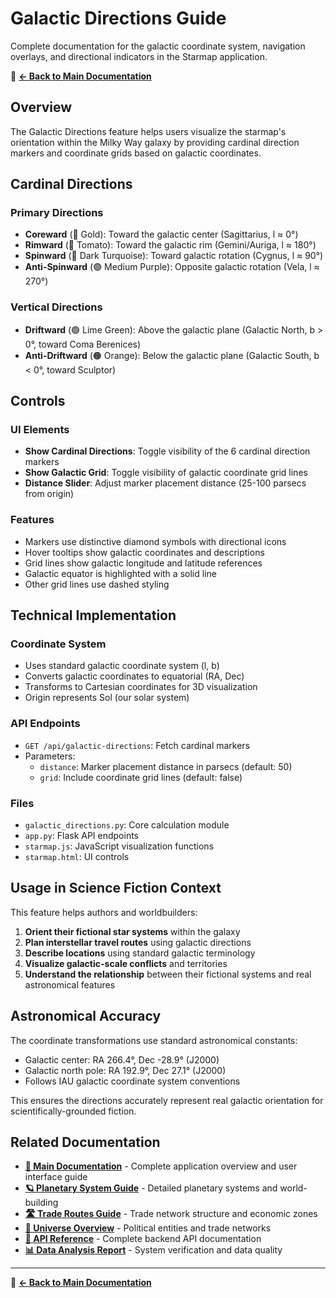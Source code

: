 # Galactic Directions Guide

Complete documentation for the galactic coordinate system, navigation overlays, and directional indicators in the Starmap application.

📖 **[← Back to Main Documentation](README.md#-documentation-hub)**

## Overview
The Galactic Directions feature helps users visualize the starmap's orientation within the Milky Way galaxy by providing cardinal direction markers and coordinate grids based on galactic coordinates.

## Cardinal Directions

### Primary Directions
- **Coreward** (🔴 Gold): Toward the galactic center (Sagittarius, l ≈ 0°)
- **Rimward** (🔴 Tomato): Toward the galactic rim (Gemini/Auriga, l ≈ 180°)
- **Spinward** (🔵 Dark Turquoise): Toward galactic rotation (Cygnus, l ≈ 90°)
- **Anti-Spinward** (🟣 Medium Purple): Opposite galactic rotation (Vela, l ≈ 270°)

### Vertical Directions
- **Driftward** (🟢 Lime Green): Above the galactic plane (Galactic North, b > 0°, toward Coma Berenices)
- **Anti-Driftward** (🟠 Orange): Below the galactic plane (Galactic South, b < 0°, toward Sculptor)

## Controls

### UI Elements
- **Show Cardinal Directions**: Toggle visibility of the 6 cardinal direction markers
- **Show Galactic Grid**: Toggle visibility of galactic coordinate grid lines
- **Distance Slider**: Adjust marker placement distance (25-100 parsecs from origin)

### Features
- Markers use distinctive diamond symbols with directional icons
- Hover tooltips show galactic coordinates and descriptions
- Grid lines show galactic longitude and latitude references
- Galactic equator is highlighted with a solid line
- Other grid lines use dashed styling

## Technical Implementation

### Coordinate System
- Uses standard galactic coordinate system (l, b)
- Converts galactic coordinates to equatorial (RA, Dec)
- Transforms to Cartesian coordinates for 3D visualization
- Origin represents Sol (our solar system)

### API Endpoints
- `GET /api/galactic-directions`: Fetch cardinal markers
- Parameters:
  - `distance`: Marker placement distance in parsecs (default: 50)
  - `grid`: Include coordinate grid lines (default: false)

### Files
- `galactic_directions.py`: Core calculation module
- `app.py`: Flask API endpoints
- `starmap.js`: JavaScript visualization functions
- `starmap.html`: UI controls

## Usage in Science Fiction Context

This feature helps authors and worldbuilders:
1. **Orient their fictional star systems** within the galaxy
2. **Plan interstellar travel routes** using galactic directions
3. **Describe locations** using standard galactic terminology
4. **Visualize galactic-scale conflicts** and territories
5. **Understand the relationship** between their fictional systems and real astronomical features

## Astronomical Accuracy

The coordinate transformations use standard astronomical constants:
- Galactic center: RA 266.4°, Dec -28.9° (J2000)
- Galactic north pole: RA 192.9°, Dec 27.1° (J2000)
- Follows IAU galactic coordinate system conventions

This ensures the directions accurately represent real galactic orientation for scientifically-grounded fiction.

## Related Documentation

- **[📖 Main Documentation](README.md)** - Complete application overview and user interface guide
- **[🪐 Planetary System Guide](PLANETARY_SYSTEM_GUIDE.md)** - Detailed planetary systems and world-building
- **[🛣️ Trade Routes Guide](TRADE_ROUTES_README.md)** - Trade network structure and economic zones
- **[🌌 Universe Overview](README.md#-the-felgenland-saga-universe)** - Political entities and trade networks
- **[🔌 API Reference](README.md#-api-reference)** - Complete backend API documentation
- **[📊 Data Analysis Report](PLANETARY_SYSTEMS_ANALYSIS.md)** - System verification and data quality

---
📖 **[← Back to Main Documentation](README.md#-documentation-hub)**